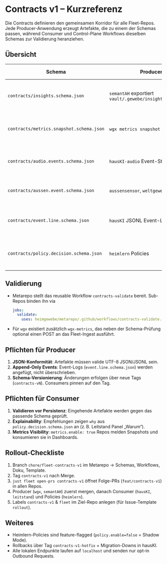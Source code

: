 # Contracts v1 – Kurzreferenz

Die Contracts definieren den gemeinsamen Korridor für alle Fleet-Repos. Jede Producer-Anwendung erzeugt Artefakte, die zu einem der Schemas passen, während Consumer und Control-Plane Workflows dieselben Schemas zur Validierung heranziehen.

## Übersicht

| Schema | Producer | Consumer / Zweck |
| --- | --- | --- |
| `contracts/insights.schema.json` | `semantAH` exportiert `vault/.gewebe/insights/today.json` | `leitstand` zeigt Tageswissen, `hausKI` nutzt Fragen für Lern-Jobs |
| `contracts/metrics.snapshot.schema.json` | `wgx metrics snapshot` CLI | `hausKI` ingestet Systemzustand, Reusable CI prüft JSON Dumps |
| `contracts/audio.events.schema.json` | `hausKI-audio` Event-Stream | `leitstand` Panels „Musik/PC“, `hausKI` zum Kontextlernen |
| `contracts/aussen.event.schema.json` | `aussensensor`, `weltgewebe` | `leitstand` Panel „Außen“, Downstream Exports |
| `contracts/event.line.schema.json` | `hausKI` JSONL Event-Log | Fleet-Debugging, Replays, Append-only Sync |
| `contracts/policy.decision.schema.json` | `heimlern` Policies | `hausKI` erklärt Entscheidungen („Warum“), `leitstand` zeigt Begründungen |

## Validierung

* Metarepo stellt das reusable Workflow `contracts-validate` bereit. Sub-Repos binden ihn via
  ```yaml
  jobs:
    validate:
      uses: heimgewebe/metarepo/.github/workflows/contracts-validate.yml@contracts-v1
  ```
* Für `wgx` existiert zusätzlich `wgx-metrics`, das neben der Schema-Prüfung optional einen POST an das Fleet-Ingest ausführt.

## Pflichten für Producer

1. **JSON-Konformität**: Artefakte müssen valide UTF-8 JSON/JSONL sein.
2. **Append-Only Events**: Event-Logs (`event.line.schema.json`) werden angefügt, nicht überschrieben.
3. **Schema-Versionierung**: Änderungen erfolgen über neue Tags (`contracts-vN`). Consumers pinnen auf den Tag.

## Pflichten für Consumer

1. **Validieren vor Persistenz**: Eingehende Artefakte werden gegen das passende Schema geprüft.
2. **Explainability**: Empfehlungen zeigen `why` aus `policy.decision.schema.json` an (z. B. Leitstand Panel „Warum“).
3. **Metrics Visibility**: `metrics.enable: true` Repos melden Snapshots und konsumieren sie in Dashboards.

## Rollout-Checkliste

1. Branch `chore/fleet-contracts-v1` im Metarepo → Schemas, Workflows, Doku, Template.
2. Tag `contracts-v1` nach Merge.
3. `just fleet open-prs contracts-v1` öffnet Folge-PRs (`feat/contracts-v1`) in allen Repos.
4. Producer (`wgx`, `semantAH`) zuerst mergen, danach Consumer (`hausKI`, `leitstand`) und Policies (`heimlern`).
5. Labels `contracts-v1` & `fleet` im Ziel-Repo anlegen (für Issue-Template `rollout`).

## Weiteres

* Heimlern-Policies sind feature-flagged (`policy.enable=false` = Shadow Mode).
* Rollbacks über Tag `contracts-v1-hotfix` + Migration-Downs in hausKI.
* Alle lokalen Endpunkte laufen auf `localhost` und senden nur opt-in Outbound Requests.
